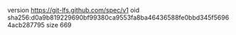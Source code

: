 version https://git-lfs.github.com/spec/v1
oid sha256:d0a9b819229690bf99380ca9553fa8ba46436588fe0bbd345f56964acb287795
size 669
